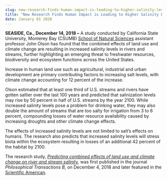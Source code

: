 ```yaml
---
slug: new-research-finds-human-impact-is-leading-to-higher-salinity-levels-in-freshwater-resources
title: "New Research Finds Human Impact is Leading to Higher Salinity Levels in Freshwater Resources"
date: January 01 2020
---
```


<p><b>SEASIDE, Ca., December 14, 2018 –</b> A study conducted by California State University, Monterey Bay (CSUMB) <a href="/sns">School of Natural Sciences</a> assistant professor John Olson has found that the combined effects of land use and climate change are resulting in increased salinity levels in rivers and streams, further highlighting an emerging threat to freshwater resources, biodiversity and ecosystem functions across the United States.</p><p>Increase in human land use such as agricultural, industrial and urban development are primary contributing factors to increasing salt levels, with climate change accounting for 12 percent of the increase.</p><p>Olson estimated that at least one third of U.S. streams and rivers have gotten saltier over the last 100 years and predicted that salinization levels may rise by 50 percent in half of U.S. streams by the year 2100. While increased salinity levels pose a problem for drinking water, they may also double the amount of streams that are too salty for irrigation from 3 to 6 percent, compounding losses of water resource availability caused by increasing droughts and other climate change effects.</p><p>The effects of increased salinity levels are not limited to salt’s effects on humans. The research also predicts that increased salinity levels will stress biota within the ecosystem resulting in losses of an additional 42 percent of the habitat by 2100.</p><p>The research study, <a href="https://royalsocietypublishing.org/doi/10.1098/rstb.2018.0005#d3e1463"><i>Predicting combined effects of land use and climate change on river and stream salinity</i></a><i>, </i>was first published in the journal <i>Philosophical Transactions B, </i>on December 4, 2018 and later featured in the <a href="https://www.scientificamerican.com/article/freshwater-is-getting-saltier-threatening-people-and-wildlife/">Scientific American</a>.</p>
